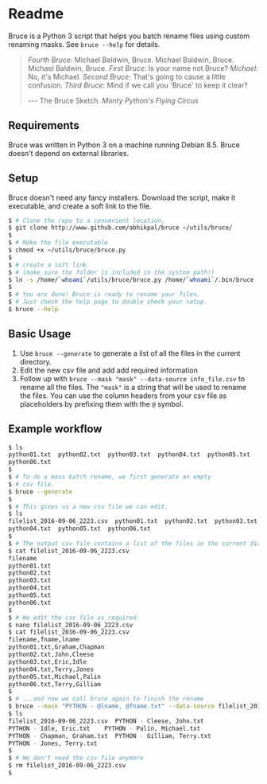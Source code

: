 # Readme

Bruce is a Python 3 script that helps you batch rename files using custom renaming masks.
See `bruce --help` for details.

> *Fourth Bruce*: Michael Baldwin, Bruce. Michael Baldwin, Bruce. Michael Baldwin, Bruce.
> *First Bruce*: Is your name not Bruce?
> *Michael*: No, it's Michael.
> *Second Bruce*: That's going to cause a little confusion.
> *Third Bruce*: Mind if we call you 'Bruce' to keep it clear? 
> 
> --- The Bruce Sketch. *Monty Python's Flying Circus*

## Requirements
Bruce was written in Python 3 on a machine running Debian 8.5. Bruce doesn't depend
on external libraries.

## Setup
Bruce doesn't need any fancy installers. Download the script, make it executable,
and create a soft link to the file.

```bash
$ # Clone the repo to a convenient location.
$ git clone http://www.github.com/abhikpal/bruce ~/utils/bruce/
$ 
$ # Make the file executable
$ chmod +x ~/utils/bruce/bruce.py
$
$ # create a soft link
$ # (make sure the folder is included in the system path!)
$ ln -s /home/`whoami`/utils/bruce/bruce.py /home/`whoami`/.bin/bruce
$
$ # You are done! Bruce is ready to rename your files.
$ # Just check the help page to double check your setup.
$ bruce --help
```

## Basic Usage

1. Use `bruce --generate` to generate a list of all the files in the current directory.
2. Edit the new csv file and add add required information
3. Follow up with `bruce --mask "mask" --data-source info_file.csv` to rename all the files. The `"mask"` is a string that will be used to rename the files. You can use the column headers from your csv file as placeholders by prefixing them with the `@` symbol. 

## Example workflow
```bash
$ ls
python01.txt  python02.txt  python03.txt  python04.txt  python05.txt
python06.txt
$
$ # To do a mass batch rename, we first generate an empty 
$ # csv file.
$ bruce --generate
$
$ # This gives us a new csv file we can edit.
$ ls
filelist_2016-09-06_2223.csv  python01.txt  python02.txt  python03.txt
python04.txt  python05.txt  python06.txt
$
$ # The output csv file contains a list of the files in the current directory
$ cat filelist_2016-09-06_2223.csv
filename
python01.txt
python02.txt
python03.txt
python04.txt
python05.txt
python06.txt
$
$ # We edit the csv file as required.
$ nano filelist_2016-09-06_2223.csv
$ cat filelist_2016-09-06_2223.csv
filename,fname,lname
python01.txt,Graham,Chapman
python02.txt,John,Cleese
python03.txt,Eric,Idle
python04.txt,Terry,Jones
python05.txt,Michael,Palin
python06.txt,Terry,Gilliam
$
$ # ...and now we call bruce again to finish the rename
$ bruce --mask "PYTHON - @lname, @fname.txt" --data-source filelist_2016-09-06_2223.csv
$ ls
filelist_2016-09-06_2223.csv  PYTHON - Cleese, John.txt
PYTHON - Idle, Eric.txt    PYTHON - Palin, Michael.txt
PYTHON - Chapman, Graham.txt  PYTHON - Gilliam, Terry.txt
PYTHON - Jones, Terry.txt
$
$ # We don't need the csv file anymore
$ rm filelist_2016-09-06_2223.csv
$ 
```
